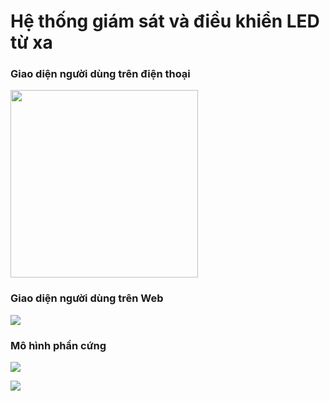 # Hệ thống giám sát và điều khiển LED từ xa

### Giao diện người dùng trên điện thoại

<img src="https://i.imgur.com/r5YO4p5.png" width="300">


### Giao diện người dùng trên Web

![](https://i.imgur.com/1G1Oi3Q.png)

### Mô hình phần cứng

![](https://i.imgur.com/U4Idc36.png)

![](https://i.imgur.com/K7ZsI5V.png)
